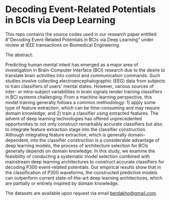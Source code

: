 # Decoding Event-Related Potentials in BCIs via Deep Learning
This repo contains the source codes used in our research paper entitled
#"Decoding Event-Related Potentials in BCIs via Deep Learning" 
under review at IEEE transactions on Biomedical Engineering. 

The abstract:

Predicting human mental intent has emerged as a major area of investigation in Brain-Computer Interface (BCI) research due to the desire to translate brain activities into control and communication commands. Such studies involve collecting electroencephalographic (EEG) data from subjects to train classifiers of users' mental states. However,  various sources of inter- or intra-subject variabilities in brain signals render training classifiers in BCI systems challenging. From a machine learning perspective,  this model training generally follows a common methodology: 1) apply some type of feature extraction,  which can be time-consuming and may require domain knowledge; and 2) train a classifier using extracted features. The advent of deep learning technologies has offered unprecedented opportunities to not only construct remarkably accurate classifiers but also to integrate feature extraction stage into the classifier construction. Although integrating feature extraction,  which is generally domain-dependent,  into the classifier construction is a considerable advantage of deep learning models,  the process of architecture selection for BCIs generally depends on domain knowledge. In this study,  we examine the feasibility of conducting a systematic model selection combined with mainstream deep learning architectures to construct accurate classifiers for decoding P300 event-related potentials. Our empirical results show that in the classification of P300 waveforms, the constructed predictive models can outperform current state-of-the-art deep learning architectures, which are partially or entirely inspired by domain knowledge.

The datasets are available upon request via email <berdakho@gmail.com>.  

